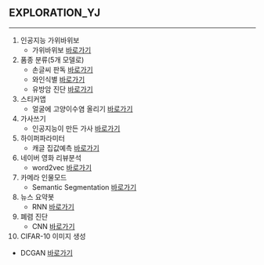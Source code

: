 ## EXPLORATION_YJ

---

1. 인공지능 가위바위보
    * 가위바위보 [바로가기](https://github.com/andy-kwon/aiffel-exams/blob/master/exp01/0104_rock_scissor_paper.ipynb)
2. 품종 분류(5개 모델로)
   * 손글씨 판독 [바로가기](https://github.com/andy-kwon/aiffel-exams/blob/master/exp02/0106_01_digits.ipynb)
   * 와인식별 [바로가기](https://github.com/andy-kwon/aiffel-exams/blob/master/exp02/0106_02_wines.ipynb)
   * 유방암 진단 [바로가기](https://github.com/andy-kwon/aiffel-exams/blob/master/exp02/0106_03_breast_cancer.ipynb)
3. 스티커앱
   * 얼굴에 고양이수염 올리기 [바로가기](https://github.com/andy-kwon/aiffel-exams/blob/master/exp03/0111_camera_sticker.ipynb)
4. 가사쓰기
   * 인공지능이 만든 가사 [바로가기](https://github.com/andy-kwon/aiffel-exams/blob/master/exp04/0113_lyrics.ipynb)
5. 하이퍼파라미터
   * 캐글 집값예측 [바로가기](https://github.com/andy-kwon/aiffel-exams/blob/master/exp05/hyperparameter.ipynb)
6. 네이버 영화 리뷰분석
   * word2vec [바로가기](https://github.com/andy-kwon/aiffel-exams/blob/master/exp06/naver_movie_reviews.ipynb)
7. 카메라 인물모드
   * Semantic Segmentation [바로가기](https://github.com/andy-kwon/aiffel-exams/blob/master/exp07/focus_human_image.ipynb)
8. 뉴스 요약봇
   * RNN [바로가기](https://github.com/andy-kwon/aiffel-exams/blob/master/exp08/news_summary.ipynb)
9. 폐렴 진단
   * CNN [바로가기](https://github.com/andy-kwon/aiffel-exams/blob/master/exp09/pneumonia.ipynb)
10. CIFAR-10 이미지 생성
   * DCGAN [바로가기](https://github.com/andy-kwon/aiffel-exams/blob/master/exp10/DCGAN.ipynb)
